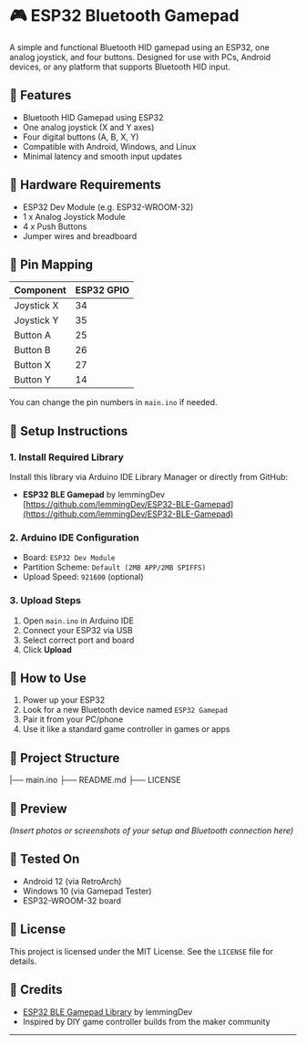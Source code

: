 # 🎮 ESP32 Bluetooth Gamepad

A simple and functional Bluetooth HID gamepad using an ESP32, one analog joystick, and four buttons. Designed for use with PCs, Android devices, or any platform that supports Bluetooth HID input.
 
## 🚀 Features

- Bluetooth HID Gamepad using ESP32
- One analog joystick (X and Y axes)
- Four digital buttons (A, B, X, Y)
- Compatible with Android, Windows, and Linux
- Minimal latency and smooth input updates

## 🧰 Hardware Requirements

- ESP32 Dev Module (e.g. ESP32-WROOM-32)
- 1 x Analog Joystick Module
- 4 x Push Buttons
- Jumper wires and breadboard

## 🧠 Pin Mapping

| Component      | ESP32 GPIO |
|----------------|------------|
| Joystick X     | 34         |
| Joystick Y     | 35         |
| Button A       | 25         |
| Button B       | 26         |
| Button X       | 27         |
| Button Y       | 14         |

You can change the pin numbers in `main.ino` if needed.

## 🔧 Setup Instructions

### 1. Install Required Library

Install this library via Arduino IDE Library Manager or directly from GitHub:

- **ESP32 BLE Gamepad** by lemmingDev  
  [https://github.com/lemmingDev/ESP32-BLE-Gamepad](https://github.com/lemmingDev/ESP32-BLE-Gamepad)

### 2. Arduino IDE Configuration

- Board: `ESP32 Dev Module`
- Partition Scheme: `Default (2MB APP/2MB SPIFFS)`
- Upload Speed: `921600` (optional)

### 3. Upload Steps

1. Open `main.ino` in Arduino IDE
2. Connect your ESP32 via USB
3. Select correct port and board
4. Click **Upload**

## 📲 How to Use

1. Power up your ESP32
2. Look for a new Bluetooth device named `ESP32 Gamepad`
3. Pair it from your PC/phone
4. Use it like a standard game controller in games or apps

## 📁 Project Structure


|── main.ino
├── README.md
├── LICENSE

## 📸 Preview

*(Insert photos or screenshots of your setup and Bluetooth connection here)*

## 🧪 Tested On

- Android 12 (via RetroArch)
- Windows 10 (via Gamepad Tester)
- ESP32-WROOM-32 board

## 📜 License

This project is licensed under the MIT License. See the `LICENSE` file for details.

## 🙌 Credits

- [ESP32 BLE Gamepad Library](https://github.com/lemmingDev/ESP32-BLE-Gamepad) by lemmingDev
- Inspired by DIY game controller builds from the maker community

---
